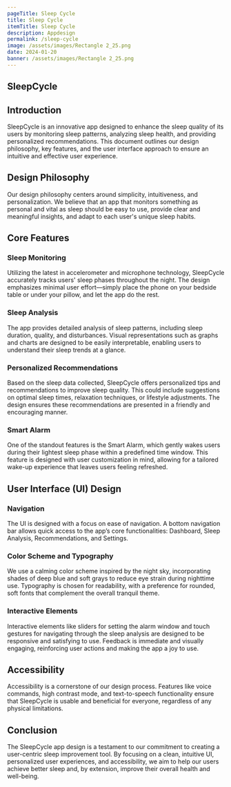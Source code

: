 ```yaml
---
pageTitle: Sleep Cycle
title: Sleep Cycle
itemTitle: Sleep Cycle
description: Appdesign
permalink: /sleep-cycle
image: /assets/images/Rectangle 2_25.png
date: 2024-01-20
banner: /assets/images/Rectangle 2_25.png
---
```

## SleepCycle

## Introduction

SleepCycle is an innovative app designed to enhance the sleep quality of its users by monitoring sleep patterns, analyzing sleep health, and providing personalized recommendations. This document outlines our design philosophy, key features, and the user interface approach to ensure an intuitive and effective user experience.

## Design Philosophy

Our design philosophy centers around simplicity, intuitiveness, and personalization. We believe that an app that monitors something as personal and vital as sleep should be easy to use, provide clear and meaningful insights, and adapt to each user's unique sleep habits.

## Core Features

### Sleep Monitoring

Utilizing the latest in accelerometer and microphone technology, SleepCycle accurately tracks users' sleep phases throughout the night. The design emphasizes minimal user effort—simply place the phone on your bedside table or under your pillow, and let the app do the rest.

### Sleep Analysis

The app provides detailed analysis of sleep patterns, including sleep duration, quality, and disturbances. Visual representations such as graphs and charts are designed to be easily interpretable, enabling users to understand their sleep trends at a glance.

### Personalized Recommendations

Based on the sleep data collected, SleepCycle offers personalized tips and recommendations to improve sleep quality. This could include suggestions on optimal sleep times, relaxation techniques, or lifestyle adjustments. The design ensures these recommendations are presented in a friendly and encouraging manner.

### Smart Alarm

One of the standout features is the Smart Alarm, which gently wakes users during their lightest sleep phase within a predefined time window. This feature is designed with user customization in mind, allowing for a tailored wake-up experience that leaves users feeling refreshed.

## User Interface (UI) Design

### Navigation

The UI is designed with a focus on ease of navigation. A bottom navigation bar allows quick access to the app’s core functionalities: Dashboard, Sleep Analysis, Recommendations, and Settings.

### Color Scheme and Typography

We use a calming color scheme inspired by the night sky, incorporating shades of deep blue and soft grays to reduce eye strain during nighttime use. Typography is chosen for readability, with a preference for rounded, soft fonts that complement the overall tranquil theme.

### Interactive Elements

Interactive elements like sliders for setting the alarm window and touch gestures for navigating through the sleep analysis are designed to be responsive and satisfying to use. Feedback is immediate and visually engaging, reinforcing user actions and making the app a joy to use.

## Accessibility

Accessibility is a cornerstone of our design process. Features like voice commands, high contrast mode, and text-to-speech functionality ensure that SleepCycle is usable and beneficial for everyone, regardless of any physical limitations.

## Conclusion

The SleepCycle app design is a testament to our commitment to creating a user-centric sleep improvement tool. By focusing on a clean, intuitive UI, personalized user experiences, and accessibility, we aim to help our users achieve better sleep and, by extension, improve their overall health and well-being.
